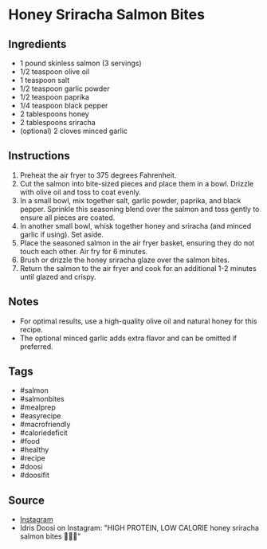  # Honey Sriracha Salmon Bites

## Ingredients

- 1 pound skinless salmon (3 servings)
- 1/2 teaspoon olive oil
- 1 teaspoon salt
- 1/2 teaspoon garlic powder
- 1/2 teaspoon paprika
- 1/4 teaspoon black pepper
- 2 tablespoons honey
- 2 tablespoons sriracha
- (optional) 2 cloves minced garlic

## Instructions

1. Preheat the air fryer to 375 degrees Fahrenheit.
2. Cut the salmon into bite-sized pieces and place them in a bowl. Drizzle with olive oil and toss to coat evenly.
3. In a small bowl, mix together salt, garlic powder, paprika, and black pepper. Sprinkle this seasoning blend over the salmon and toss gently to ensure all pieces are coated.
4. In another small bowl, whisk together honey and sriracha (and minced garlic if using). Set aside.
5. Place the seasoned salmon in the air fryer basket, ensuring they do not touch each other. Air fry for 6 minutes.
6. Brush or drizzle the honey sriracha glaze over the salmon bites.
7. Return the salmon to the air fryer and cook for an additional 1-2 minutes until glazed and crispy.

## Notes

- For optimal results, use a high-quality olive oil and natural honey for this recipe.
- The optional minced garlic adds extra flavor and can be omitted if preferred.

## Tags

- #salmon
- #salmonbites
- #mealprep
- #easyrecipe
- #macrofriendly
- #caloriedeficit
- #food
- #healthy
- #recipe
- #doosi
- #doosifit

## Source

- [Instagram](https://www.instagram.com/p/C26D7fuM1qk)
- Idris Doosi on Instagram: "HIGH PROTEIN, LOW CALORIE honey sriracha salmon bites 🍯🍣🤤"